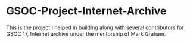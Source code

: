 # GSOC-Project-Internet-Archive
This is the project I helped in building along with several contributors for GSOC 17, Internet archive under the mentorship of Mark Graham.
